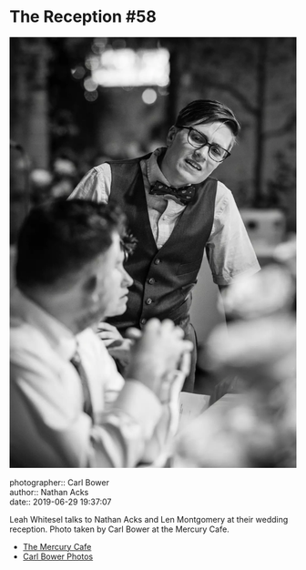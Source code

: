 # The Reception #58

![Leah Whitsel talks to Nathan Acks and Len Montgomery](assets/2019-06-29-set-3-the-reception-58.webp)

photographer:: Carl Bower  
author:: Nathan Acks  
date:: 2019-06-29 19:37:07

Leah Whitesel talks to Nathan Acks and Len Montgomery at their wedding reception. Photo taken by Carl Bower at the Mercury Cafe.

* [The Mercury Cafe](http://mercurycafe.com)
* [Carl Bower Photos](https://carlbowerphotos.com)
